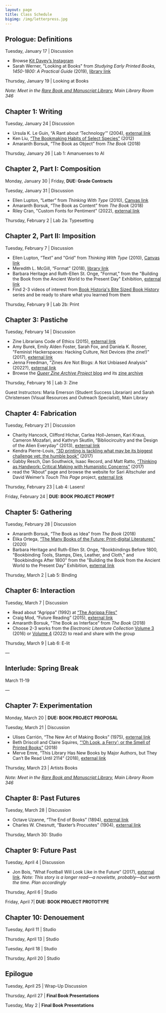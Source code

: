 ```yaml
---
layout: page
title: Class Schedule
bigimg: /img/letterpress.jpg
---
```


## Prologue: Definitions

Tuesday, January 17 | Discussion

+ Browse [Kit Davey’s Instagram](https://www.instagram.com/daveykit/?hl=en)
+ Sarah Werner, "Looking at Books" from _Studying Early Printed Books, 1450-1800: A Practical Guide_ (2019), [library link](https://proxy2.library.illinois.edu/login?url=https://search.ebscohost.com/login.aspx?direct=true&db=nlebk&AN=1991322&site=ehost-live&ebv=EB&ppid=pp_102)

Thursday, January 19 | Looking at Books 

_Note: Meet in the [Rare Book and Manuscript Library](https://www.library.illinois.edu/rbx/), Main Library Room 346_

## Chapter 1: Writing

Tuesday, January 24 | Discussion

+ Ursula K. Le Guin, “A Rant about ‘Technology’” (2004), [external link](http://www.ursulakleguinarchive.com/Note-Technology.html)
+ Ken Liu, [“The Bookmaking Habits of Select Species”](https://www.lightspeedmagazine.com/fiction/the-bookmaking-habits-of-select-species/) (2012)
+ Amaranth Borsuk, “The Book as Object” from _The Book_ (2018)

Thursday, January 26 | Lab 1: Amanuenses to AI

## Chapter 2, Part I: Composition

Monday, January 30 | Friday, **DUE: Grade Contracts**

Tuesday, January 31 | Discussion

+ Ellen Lupton, “Letter” from _Thinking With Type_ (2010), [Canvas link](https://canvas.illinois.edu/courses/33083/files/folder/Readings?preview=7008240)
+ Amaranth Borsuk, “The Book as Content” from _The Book_ (2018)
+ Riley Cran, "Custom Fonts for Pentiment" (2022), [external link](https://lettermatic.com/custom/pentiment)

Thursday, February 2 | Lab 2a: Typesetting

## Chapter 2, Part II: Imposition

Tuesday, February 7 | Discussion

+ Ellen Lupton, “Text” and "Grid" from _Thinking With Type_ (2010), [Canvas link](https://canvas.illinois.edu/courses/33083/files/folder/Readings?preview=7008240)
+ Meredith L. McGill, “Format” (2018), [library link](https://muse-jhu-edu.proxy2.library.illinois.edu/article/707740)
+ Barbara Heritage and Ruth-Ellen St. Onge, "Format," from the "Building the Book from the Ancient World to the Present Day" Exhibition, [external link](https://grolierclub.omeka.net/exhibits/show/rare-book-school/format)
+ Find 2-3 videos of interest from [Book Historia's Bite Sized Book History](https://www.youtube.com/@BookHistoria/videos) series and be ready to share what you learned from them

Thursday, February 9 | Lab 2b: Print


## Chapter 3: Pastiche

Tuesday, February 14 | Discussion

<!-- + Lisa Vollrath, [“A Crash Course On Altered Books”](https://mixedmedia.club/a-crash-course-on-altered-books/) (2014) -->
+ Zine Librarians Code of Ethics (2015), [external link](https://zinelibraries.info/code-of-ethics/)
+ Amy Burek, Emily Alden Foster, Sarah Fox, and Daniela K. Rosner, "Feminist Hackerspaces: Hacking Culture, Not Devices (the zine!)" (2017), [external link](https://dhdebates.gc.cuny.edu/read/untitled-aa1769f2-6c55-485a-81af-ea82cce86966/section/633d5ff2-d3c4-4345-b7fe-048155e28493#ch25)
+ Jenna Freedman, "Zines Are Not Blogs: A Not Unbiased Analysis" (2022?), [external link](https://zines.barnard.edu/are-zines-blogs)
+ Browse the [_Queer Zine Archive Project_ blog](https://www.qzap.org/v9/index.php) and its [zine archive](https://archive.qzap.org/)

Thursday, February 16 | Lab 3: Zine

Guest Instructors: Maria Emerson (Student Success Librarian) and Sarah Christensen (Visual Resources and Outreach Specialist), Main Library


## Chapter 4: Fabrication

Tuesday, February 21 | Discussion

+ Charity Hancock, Clifford Hichar, Carlea Holl-Jensen, Kari Kraus, Cameron Mozafari, and Kathryn Skutlin, “Bibliocircuitry and the Design of the Alien Everyday” (2013), [external link](https://scholarworks.iu.edu/journals/index.php/textual/article/view/5051/4649)
+ Kendra Pierre-Louis, [“3D printing is tackling what may be its biggest challenge yet: the humble book”](https://www.popsci.com/3d-printed-bound-book/) (2017)
+ Gabby Resch, Dan Southwick, Isaac Record, and Matt Ratto, [“Thinking as Handwork: Critical Making with Humanistic Concerns”](https://dhdebates.gc.cuny.edu/read/untitled-aa1769f2-6c55-485a-81af-ea82cce86966/section/4b5fd8b4-2a39-4d7a-a563-3e611da220f0#ch16) (2017)
+ read the “About” page and browse the website for Sari Altschuler and David Weimer’s _Touch This Page_ project, [external link](https://touchthispage.com/about-us)

Thursday, February 23 | Lab 4: Lasers!

Friday, February 24 | **DUE: BOOK PROJECT PROMPT**

## Chapter 5: Gathering

Tuesday, February 28 | Discussion

+ Amaranth Borsuk, “The Book as Idea” from _The Book_ (2018)
+ Élika Ortega, [“The Many Books of the Future: Print-digital Literatures”](http://post45.org/2020/04/the-many-books-of-the-future-print-digital-literatures/) (2020) 
+ Barbara Heritage and Ruth-Ellen St. Onge, "Bookbindings Before 1800, "Bookbinding Tools, Stamps, Dies, Leather, and Cloth," and "Bookbindings After 1800" from the "Building the Book from the Ancient World to the Present Day" Exhibition, [external link](https://grolierclub.omeka.net/exhibits/show/rare-book-school)

Thursday, March 2 | Lab 5: Binding

## Chapter 6: Interaction

Tuesday, March 7 | Discussion

+ Read about “Agrippa” (1992) at [“The Agrippa Files”](http://agrippa.english.ucsb.edu/)
+ Craig Mod, “Future Reading” (2015), [external link](https://aeon.co/essays/stagnant-and-dull-can-digital-books-ever-replace-print)
+ Amaranth Borsuk, "The Book as Interface” from _The Book_ (2018)
+ Choose 2-3 works from the _Electronic Literature Collection_ [Volume 3](https://collection.eliterature.org/3/) (2016) or [Volume 4](https://collection.eliterature.org/4/) (2022) to read and share with the group

Thursday, March 9 | Lab 6: E-lit



— 
## Interlude: Spring Break

March 11-19

—

## Chapter 7: Experimentation

Monday, March 20 | **DUE: BOOK PROJECT PROPOSAL**

Tuesday, March 21 | Discussion

+ Ulises Carrión, “The New Art of Making Books” (1975), [external link](http://www.reflexionesmarginales.com/biblioteca/15/Documentos/Ulises_Carrion:The_New_Art_of_Making_Books.pdf) 
+ Beth Driscoll and Claire Squires, [“‘Oh Look, a Ferry’; or the Smell of Printed Books”](https://www.theliftedbrow.com/liftedbrow/2018/10/24/oh-look-a-ferry-or-the-smell-of-paper-books-by-beth-driscoll-and-claire-squires) (2018)
+ Merve Emre, “This Library Has New Books by Major Authors, but They Can’t Be Read Until 2114” (2018), [external link](https://www.nytimes.com/2018/11/01/t-magazine/future-library-books.html)

Thursday, March 23 | Artists Books

_Note: Meet in the [Rare Book and Manuscript Library](https://www.library.illinois.edu/rbx/), Main Library Room 346_

## Chapter 8: Past Futures

Tuesday, March 28 | Discussion

+ Octave Uzanne, “The End of Books” (1894), [external link](https://archive.org/details/TheEndOfBooks/mode/2up)
+ Charles W. Chesnutt, “Baxter’s Procustes” (1904), [external link](https://loa-shared.s3.amazonaws.com/static/pdf/Chesnutt_Baxters_Procrustes.pdf)

Thursday, March 30: Studio

## Chapter 9: Future Past

Tuesday, April 4 | Discussion

+ Jon Bois, “What Football Will Look Like in the Future” (2017), [external link](https://www.sbnation.com/a/17776-football/). _Note: This story is a longer read—a novelette, probably—but worth the time. Plan accordingly_

Thursday, April 6 | Studio

Friday, April 7| **DUE: BOOK PROJECT PROTOTYPE**


## Chapter 10: Denouement

Tuesday, April 11 | Studio

Thursday, April 13 | Studio

Tuesday, April 18 | Studio

Thursday, April 20 | Studio

## Epilogue 

Tuesday, April 25 | Wrap-Up Discussion

Thursday, April 27 | **Final Book Presentations**

Tuesday, May 2 | **Final Book Presentations**